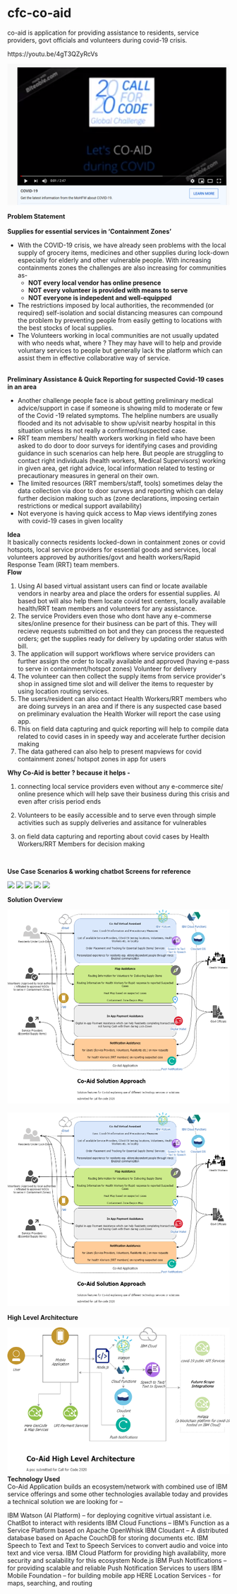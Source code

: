 # cfc-co-aid
co-aid is application for providing assistance to residents, service providers, govt officials and volunteers during covid-19 crisis. 
<p>
  <div>https://youtu.be/4gT3QZyRcVs</div>
  <p><a href="https://youtu.be/4gT3QZyRcVs" rel="nofollow"><img src="co_aid_youtube_video_icon.PNG" alt="Watch the video" style="max-width:100%;"></a></p>
</p>
<p>
<b>Problem Statement</b> <br>
<br>
<b>Supplies for essential services in ‘Containment Zones’</b>
<br><ul>
<li>With the COVID-19 crisis, we have already seen problems with the local supply of grocery items, medicines and other supplies during lock-down especially for elderly and other vulnerable people.
With increasing containments zones the challenges are also increasing for communities as-
<ul>
<li><b>NOT every local vendor has online presence</li>
<li>NOT every volunteer is provided with means to serve </li>
<li>NOT everyone is indepedent and well-equipped</li></b>
</ul>
</li>

<li>The restrictions imposed by local authorities, the recommended (or required) self-isolation and social distancing measures can compound the problem by preventing people from easily getting to locations with the best stocks of local supplies.</li>

<li>The Volunteers working in local communities are not usually updated with who needs what, where ? They may have will to help and provide voluntary services to people but generally lack the platform which can assist them in effective collaborative way of service.</li>
</ul>
<br>
<b>Preliminary Assistance & Quick Reporting for suspected Covid-19 cases in an area</b>
<br><ul>
<li>Another challenge people face is about getting preliminary medical advice/support in case if someone is showing mild to moderate or few of the Covid -19 related symptoms. The helpline numbers are usually flooded and its not advisable to show up/visit nearby hospital in this situation unless its not really a confirmed/suspected case.</li>

<li>RRT team members/ health workers working in field who have been asked to do door to door surveys for identifying cases and providing guidance in such scenarios can help here. But people are struggling to contact right individuals (health workers, Medical Supervisors) working in given area, get right advice, local information related to testing or precautionary measures in general on their own.</li>

<li>The limited resources (RRT members/staff, tools) sometimes delay the data collection via door to door surveys and reporting which can delay further decision making such as (zone declarations, imposing certain restrictions or medical support availability)</li>

<li>Not everyone is having quick access to Map views identifying zones with covid-19 cases in given locality</li>
</ul>

</p>
<p>
<b>Idea</b><br> 
It basically connects residents locked-down in containment zones or covid hotspots, local service providers for essential goods and services, local volunteers approved by authorities/govt and health workers/Rapid Response Team (RRT) team members.


<br>
<b>Flow</b><br>

1. Using AI based virtual assistant users can find or locate available vendors in nearby area and place the orders for essential supplies. AI based bot will also help them locate covid test centers, locally available health/RRT team members and volunteers for any assistance.
2. The service Providers even those who dont have any e-commerse sites/online presence for their business can be part of this. They will recieve requests submitted on bot and they can process the requested orders; get the supplies ready for delivery by updating order status with bill.
3. The application will support workflows where service providers can further assign the order to locally available and approved (having e-pass to serve in containment/hotspot zones) Volunteer for delivery 
4. The volunteer can then collect the supply items from service provider's shop in assigned time slot and will deliver the items to requester by using location routing services.
5. The users/resident can also contact Health Workers/RRT members who are doing surveys in an area and if there is any suspected case based on preliminary evaluation the Health Worker will report the case using app.
6. This on field data capturing and quick reporting will help to compile data related to covid cases in in speedy way and accelerate further decision making
7. The data gathered can also help to present mapviews for covid containment zones/ hotspot zones in app for users


<b>Why Co-Aid is better ? because it helps - </b> 
<br>
1. connecting local service providers even without any e-commerce site/ online presence which will help save their business during this crisis and even after crisis period ends

2. Volunteers to be easily accessible and to serve even through simple activities such as supply deliveries and assitance for vulnerables

3. on field data capturing and reporting about covid cases by Health Workers/RRT Members for decision making
<br>

<p>
<b>Use Case Scenarios & working chatbot Screens for reference</b><br></p>
<img src="/chatbot.png">
<img src="/bot_service_order.png">
<img src="/service_provider_receives_order.png">
<img src="/volunteer_1.png">
<img src="/covid_case_identification_report.png">

<br>

<p>
<b>Solution Overview</b><br></p>
<img src="/co_aid_solution_overview.png">  
<br>
<br>
<img src="/co_aid_solution_approach.png">  


<p>
<b>High Level Architecture</b><br></p>
<img src="/co_aid_high_level_architecture.png">


<br>
<b>Technology Used</b> 
<br>
Co-Aid Application builds an ecosystem/network with combined use of IBM service offerings and some other technologies available today and provides a technical solution we are looking for –

IBM Watson (AI Platform) – for deploying cognitive virtual assistant i.e. ChatBot to interact with residents
IBM Cloud Functions – IBM’s Function as a Service Platform based on Apache OpenWhisk
IBM Cloudant – A distributed database based on Apache CouchDB for storing documents etc.
IBM Speech to Text and Text to Speech Services to convert audio and voice into text and vice versa.
IBM Cloud Platform for providing high availability, more security and scalability for this ecosystem
Node.js
IBM Push Notifications – for providing scalable and reliable Push Notification Services to users
IBM Mobile Foundation – for building mobile app
HERE Location Services -  for maps, searching, and routing

</p>




